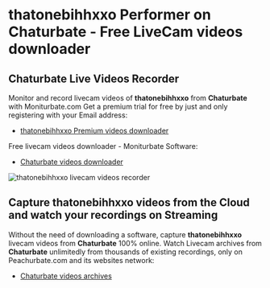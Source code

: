 # thatonebihhxxo Performer on Chaturbate - Free LiveCam videos downloader

## Chaturbate Live Videos Recorder

Monitor and record livecam videos of **thatonebihhxxo** from **Chaturbate** with Moniturbate.com
Get a premium trial for free by just and only registering with your Email address:
* [thatonebihhxxo Premium videos downloader](https://moniturbate.com/request-demo-licence-key.html)

Free livecam videos downloader - Moniturbate Software:
* [Chaturbate videos downloader](https://moniturbate.com/moniturbate-download-software.html)

![thatonebihhxxo livecam videos recorder](https://peachurnet.com/templates/moniturbate-software.png)


## Capture thatonebihhxxo videos from the Cloud and watch your recordings on Streaming

Without the need of downloading a software, capture **thatonebihhxxo** livecam videos from **Chaturbate** 100% online.
Watch Livecam archives from **Chaturbate** unlimitedly from thousands of existing recordings, only on Peachurbate.com and its websites network:
* [Chaturbate videos archives](https://peachurnet.com/)